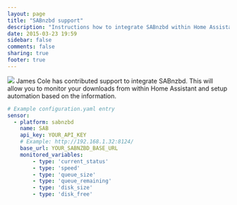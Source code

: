 ```yaml
---
layout: page
title: "SABnzbd support"
description: "Instructions how to integrate SABnzbd within Home Assistant."
date: 2015-03-23 19:59
sidebar: false
comments: false
sharing: true
footer: true
---
```


<img src='/images/supported_brands/sabnzbd.png' class='brand pull-right' />
James Cole has contributed support to integrate SABnzbd. This will allow you to monitor your downloads from within Home Assistant and setup automation based on the information.

```yaml
# Example configuration.yaml entry
sensor:
  - platform: sabnzbd
    name: SAB
    api_key: YOUR_API_KEY
    # Example: http://192.168.1.32:8124/
    base_url: YOUR_SABNZBD_BASE_URL
    monitored_variables:
        - type: 'current_status'
        - type: 'speed'
        - type: 'queue_size'
        - type: 'queue_remaining'
        - type: 'disk_size'
        - type: 'disk_free'
```

